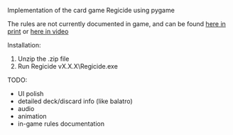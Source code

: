 Implementation of the card game Regicide using pygame

The rules are not currently documented in game, and can be found [here in print](https://www.regicidegame.com/site_files/33132/upload_files/RegicideRulesA4.pdf?dl=1) or [here in video](https://www.youtube.com/watch?v=7XoRlKzLobk)

Installation:
  1. Unzip the .zip file
  2. Run Regicide vX.X.X\Regicide.exe

  TODO:
  - UI polish
  - detailed deck/discard info (like balatro)
  - audio
  - animation
  - in-game rules documentation
